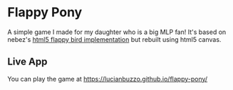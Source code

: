 Flappy Pony
=========
A simple game I made for my daughter who is a big MLP fan!
It's based on nebez's [html5 flappy bird implementation](http://nebez.github.io/floppybird/) but rebuilt using html5 canvas.

Live App
------------
You can play the game at https://lucianbuzzo.github.io/flappy-pony/

